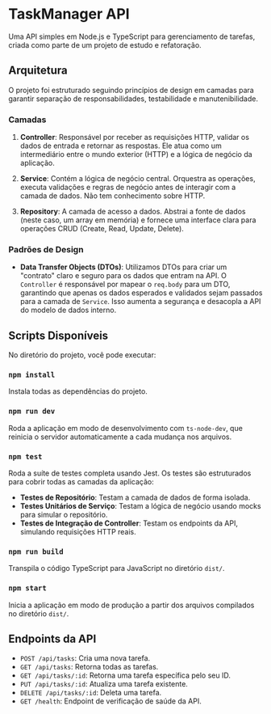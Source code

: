 # TaskManager API

Uma API simples em Node.js e TypeScript para gerenciamento de tarefas, criada como parte de um projeto de estudo e refatoração.

## Arquitetura

O projeto foi estruturado seguindo princípios de design em camadas para garantir separação de responsabilidades, testabilidade e manutenibilidade.

### Camadas

1.  **Controller**: Responsável por receber as requisições HTTP, validar os dados de entrada e retornar as respostas. Ele atua como um intermediário entre o mundo exterior (HTTP) e a lógica de negócio da aplicação.

2.  **Service**: Contém a lógica de negócio central. Orquestra as operações, executa validações e regras de negócio antes de interagir com a camada de dados. Não tem conhecimento sobre HTTP.

3.  **Repository**: A camada de acesso a dados. Abstrai a fonte de dados (neste caso, um array em memória) e fornece uma interface clara para operações CRUD (Create, Read, Update, Delete).

### Padrões de Design

*   **Data Transfer Objects (DTOs)**: Utilizamos DTOs para criar um "contrato" claro e seguro para os dados que entram na API. O `Controller` é responsável por mapear o `req.body` para um DTO, garantindo que apenas os dados esperados e validados sejam passados para a camada de `Service`. Isso aumenta a segurança e desacopla a API do modelo de dados interno.

## Scripts Disponíveis

No diretório do projeto, você pode executar:

### `npm install`

Instala todas as dependências do projeto.

### `npm run dev`

Roda a aplicação em modo de desenvolvimento com `ts-node-dev`, que reinicia o servidor automaticamente a cada mudança nos arquivos.

### `npm test`

Roda a suíte de testes completa usando Jest. Os testes são estruturados para cobrir todas as camadas da aplicação:
*   **Testes de Repositório**: Testam a camada de dados de forma isolada.
*   **Testes Unitários de Serviço**: Testam a lógica de negócio usando mocks para simular o repositório.
*   **Testes de Integração de Controller**: Testam os endpoints da API, simulando requisições HTTP reais.

### `npm run build`

Transpila o código TypeScript para JavaScript no diretório `dist/`.

### `npm start`

Inicia a aplicação em modo de produção a partir dos arquivos compilados no diretório `dist/`.

## Endpoints da API

*   `POST /api/tasks`: Cria uma nova tarefa.
*   `GET /api/tasks`: Retorna todas as tarefas.
*   `GET /api/tasks/:id`: Retorna uma tarefa específica pelo seu ID.
*   `PUT /api/tasks/:id`: Atualiza uma tarefa existente.
*   `DELETE /api/tasks/:id`: Deleta uma tarefa.
*   `GET /health`: Endpoint de verificação de saúde da API.
